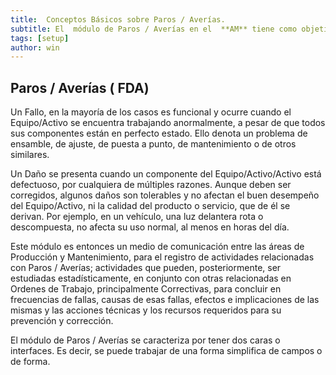 ```yaml
---
title:  Conceptos Básicos sobre Paros / Averías.
subtitle: El  módulo de Paros / Averías en el  **AM** tiene como objetivo el registro simple  pero detallado, de los hechos y de las actividades que se ejecutan como consecuencia de un Paro o una Avería en la prestación del servicio de un Equipo/Activo. Tal  **FDA** se pudo haber ocasionado en un Fallo, o en un  FDA.
tags: [setup]
author: win
---
```


## Paros / Averías ( **FDA**)


Un Fallo, en la mayoría de los casos es funcional y ocurre cuando el Equipo/Activo se encuentra trabajando anormalmente, a pesar de que todos sus componentes  están en  perfecto estado. Ello denota un problema  de  ensamble,  de  ajuste, de puesta a punto, de mantenimiento o de otros similares.

Un Daño se presenta cuando un componente del Equipo/Activo/Activo está defectuoso, por cualquiera de múltiples razones. Aunque deben ser corregidos, algunos daños son tolerables y no afectan el buen desempeño del Equipo/Activo, ni la calidad del producto o servicio, que de él se derivan. Por ejemplo, en un vehículo, una luz delantera rota o descompuesta, no afecta su uso normal, al menos en horas del día.

Este módulo es entonces un  medio de comunicación entre las áreas de Producción  y Mantenimiento,  para  el  registro  de   actividades  relacionadas  con  Paros  /   Averías; actividades que pueden, posteriormente, ser estudiadas estadísticamente, en conjunto con otras relacionadas en Ordenes de Trabajo, principalmente Correctivas,  para concluir en frecuencias de fallas, causas de esas fallas, efectos e implicaciones de las mismas y las acciones técnicas y los recursos requeridos para su prevención y corrección.

El módulo de Paros / Averías se caracteriza por tener dos caras o interfaces. Es decir, se puede trabajar de una forma simplifica de campos o de forma. 
